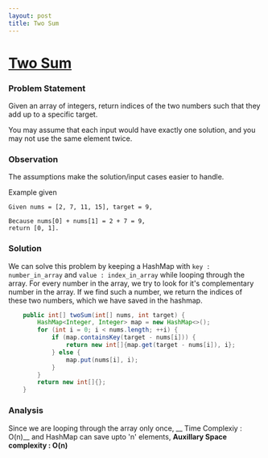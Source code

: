 ```yaml
---
layout: post
title: Two Sum
---
```

# [Two Sum](https://leetcode.com/problems/two-sum/)

### Problem Statement

Given an array of integers, return indices of the two numbers such that they add up to a specific target.

You may assume that each input would have exactly one solution, and you may not use the same element twice.

### Observation

The assumptions make the solution/input cases easier to handle.

Example given 

````
Given nums = [2, 7, 11, 15], target = 9,

Because nums[0] + nums[1] = 2 + 7 = 9,
return [0, 1].
````

### Solution

We can solve this problem by keeping a HashMap with `key : number_in_array` and `value : index_in_array` while looping through the array. For every number in the array, we try to look for it's complementary number in the array. If we find such a number, we return the indices of these two numbers, which we have saved in the hashmap. 
  
```java
    public int[] twoSum(int[] nums, int target) {
        HashMap<Integer, Integer> map = new HashMap<>();
        for (int i = 0; i < nums.length; ++i) {
            if (map.containsKey(target - nums[i])) {
                return new int[]{map.get(target - nums[i]), i};
            } else {
                map.put(nums[i], i);
            }
        }
        return new int[]{};
    }
```

### Analysis

Since we are looping through the array only once, __    Time Complexiy : O(n)__ and HashMap can save upto 'n' elements, __Auxillary Space complexity : O(n)__